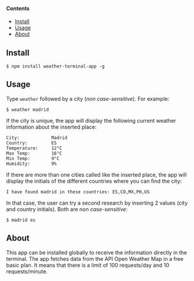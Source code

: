 #### Contents

- [Install](#install)
- [Usage](#usage)
- [About](#about)


## Install

```
$ npm install weather-terminal-app -g
```


## Usage

Type ```weather``` followed by a city (*non case-sensitive*). For example:

```
$ weather madrid
```
If the city is unique, the app will display the following current weather information about the inserted place:

    City:            Madrid
    Country:         ES
    Temperature:     12°C
    Max Temp:        16°C
    Min Temp:        9°C
    Humidity:        9%

If there are more than one cities called like the inserted place, the app will display the initials of the different countries where you can find the city:

```
I have found madrid in these countries: ES,CO,MX,PH,US
```

In that case, the user can try a second research by inserting 2 values (city and country initials). Both are non *case-sensitive*:

```
$ madrid es
```

## About

This app can be installed globally to receive the information directly in the terminal. The app fetches data from the API Open Weather Map in a free basic plan. It means that there is a limit of 100 requests/day and 10 requests/minute.
